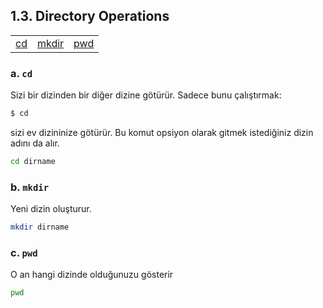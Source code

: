 ## 1.3. Directory Operations

<table>
   <tr>
      <td><a href="#a-cd">cd</a></td>
      <td><a href="#b-mkdir">mkdir</a></td>
      <td><a href="#c-pwd">pwd</a></td>
   </tr>
</table>

### a. `cd`
Sizi bir dizinden bir diğer dizine götürür. Sadece bunu çalıştırmak:
```bash
$ cd
```
sizi ev dizininize götürür. Bu komut opsiyon olarak gitmek istediğiniz dizin adını da alır.
```bash
cd dirname
```

### b. `mkdir`
Yeni dizin oluşturur.
```bash
mkdir dirname
```

### c. `pwd`
O an hangi dizinde olduğunuzu gösterir
```bash
pwd
```

